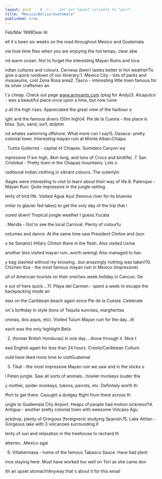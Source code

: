 ```yaml
---
layout: post    #  <---- Set our layout variable to "post"
title: "Mexico/Belize/Guatemala"  
published: true
---
```


Feb/Mar 1999Dear Al

ell it´s been six weeks on the road throughout Mexico and 
Guatemala

ow how time flies when you are enjoying the hot temps, 
clear skie

nd warm ocean. Not to forget the interesting Mayan Ruins 
and loca

ndian cultures and colours. Cervesa (beer) tastes better in hot weather!To give a quick rundown of our itinerary:1. Mexico City - lots of parks and musueums, cool Zona Rosa 
area2. Tasco - interesting little town famous for its silver 
craftsmen an

t´s cheap. Check out page www.armyants.com (plug for Andy)3. Alcapulco - was a beautiful place once upon a time, but 
now ruine

y all the high rises. Appreciated the great view of the 
harbour a

ight and the famous divers (50m high)4. Pie de la Cuesta - this place is bliss. Sun, sand, surf, 
dolphin

nd whales swimming offshore. What more can I say!5. Oaxaca- pretty colonial town. Interesting mayan ruin at 
Monte Alban.Chiapa

. Tuxtla Guiterrez - capital of Chiapas. Sumidero Canyon 
wa

mpressive (1 km high, 4km long, and tons of Crocs and 
birdlife). 7. San Cristobal - Pretty town in the Chiapas mountains. 
Lots o

raditional Indian clothing in vibrant colours. The 
outerlyin

illages were interesting to visit to learn about their way 
of life.8. Palenque - Mayan Ruin. Quite impressive in the jungle 
setting

lenty of bird life. Visited Agua Azul (famous river for 
its bluenes

imilar to glacier fed lakes) to get the only day of the 
trip that i

oured down! Tropical jungle weather I guess.Yucata

. Merida - Got to see the local Carnival. Plenty of 
colourfu

ostumes and dance. At the same time saw President Clinton 
and (soo

o be Senator) Hillary Clinton there in the flesh. Also 
visited Uxma

another less visited mayan ruin..worth seeing) Also 
managed to hav

y bag slashed without my knowing...but amazingly nothing 
was taken!10. Chichen Itza - the most famous mayan ruin in Mexico 
(impressive)

ull of American tourists on their one/two week holiday in 
Cancun. Ge

e out of here quick....11. Playa del Carmen - spent a week to escape the 
backpacking mode an

elax on the Caribbean beach again since Pie de la Cuesta. 
Celebrate

ori´s birthday in style (tons of Tequila sunrises, 
margheritas

oronas, dos aquis, etc). Visited Tulum Mayan ruin for the 
day...th

each was the only highlight.Beliz

2. (former British Honduras) in one day....drove through 
it. Nice t

ead English again for less than 24 hours. Creole/Caribbean 
Culture

ould have liked more time to visitGuatemal

3. Tikal - the most impressive Mayan ruin we saw and in 
the sticks o

l Peten jungle. Saw all sorts of animals...howler monkeys 
louder tha

y mother, spider monkeys, tukons, parrots, etc. Definitely 
worth th

ffort to get there. Caought a dodgey flight from there 
across th

ungle to Guatemala City Airport. Heaps of people had 
motion sickness!14. Antigua - another pretty colonial town with awesome 
Volcano Agu

ackdrop. plenty of Gringoes (foreigners) studying Spanish.15. Lake Atitlan - Gorgeous lake with 3 volcanoes 
surrounding it

lenty of sun and relaxation in the treehouse to rechard th

atteries...Mexico agai

6. Villahermasa - home of the famous Tabasco Sauce. Have 
had plent

ince staying here. Must have worked too well on Tori as 
she came don

ith an upset stomach!Anyway that´s about it for this email
